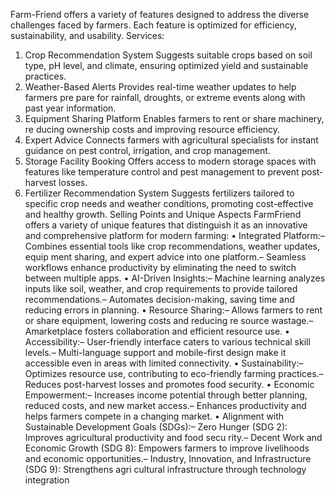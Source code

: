 ﻿ Farm-Friend offers a variety of features designed to address the diverse challenges faced
 by farmers. Each feature is optimized for efficiency, sustainability, and usability.
 Services:
 1. Crop Recommendation System Suggests suitable crops based on soil type, pH
 level, and climate, ensuring optimized yield and sustainable practices.
 2. Weather-Based Alerts Provides real-time weather updates to help farmers pre
pare for rainfall, droughts, or extreme events along with past year information.
 3. Equipment Sharing Platform Enables farmers to rent or share machinery, re
ducing ownership costs and improving resource efficiency.
 4. Expert Advice Connects farmers with agricultural specialists for instant guidance
 on pest control, irrigation, and crop management.
 5. Storage Facility Booking Offers access to modern storage spaces with features
 like temperature control and pest management to prevent post-harvest losses.
 6. Fertilizer Recommendation System Suggests fertilizers tailored to specific crop
 needs and weather conditions, promoting cost-effective and healthy growth.
Selling Points and Unique Aspects
 FarmFriend offers a variety of unique features that distinguish it as an innovative and
 comprehensive platform for modern farming:
 • Integrated Platform:– Combines essential tools like crop recommendations, weather updates, equip
ment sharing, and expert advice into one platform.– Seamless workflows enhance productivity by eliminating the need to switch
 between multiple apps.
 • AI-Driven Insights:– Machine learning analyzes inputs like soil, weather, and crop requirements to
 provide tailored recommendations.– Automates decision-making, saving time and reducing errors in planning.
 • Resource Sharing:– Allows farmers to rent or share equipment, lowering costs and reducing re
source wastage.– Amarketplace fosters collaboration and efficient resource use.
 • Accessibility:– User-friendly interface caters to various technical skill levels.– Multi-language support and mobile-first design make it accessible even in areas
 with limited connectivity.
 • Sustainability:– Optimizes resource use, contributing to eco-friendly farming practices.– Reduces post-harvest losses and promotes food security.
 • Economic Empowerment:– Increases income potential through better planning, reduced costs, and new
 market access.– Enhances productivity and helps farmers compete in a changing market.
 • Alignment with Sustainable Development Goals (SDGs):– Zero Hunger (SDG 2): Improves agricultural productivity and food secu
rity.– Decent Work and Economic Growth (SDG 8): Empowers farmers to
 improve livelihoods and economic opportunities.– Industry, Innovation, and Infrastructure (SDG 9): Strengthens agri
cultural infrastructure through technology integration
 